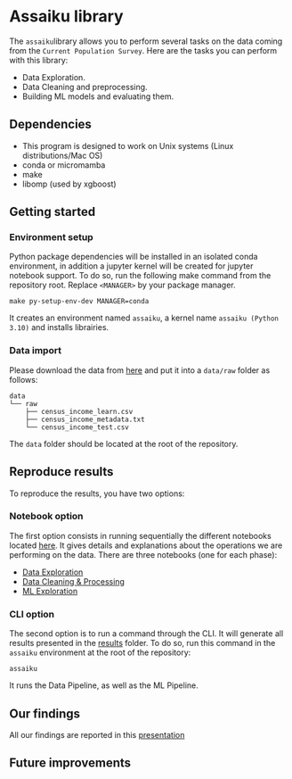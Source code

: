 # Assaiku library

The `assaiku`library allows you to perform several tasks on the data coming from the ``Current Population Survey``. Here are the tasks you can perform with this library:
- Data Exploration.
- Data Cleaning and preprocessing.
- Building ML models and evaluating them.

## Dependencies

- This program is designed to work on Unix systems (Linux distributions/Mac OS)
- conda or micromamba
- make
- libomp (used by xgboost)

## Getting started

### Environment setup

Python package dependencies will be installed in an isolated conda environment, in addition a jupyter kernel will be created for jupyter notebook support. To do so, run the following make command from the repository root. Replace `<MANAGER>` by your package manager.

```
make py-setup-env-dev MANAGER=conda
```

It creates an environment named `assaiku`, a kernel name `assaiku (Python 3.10)` and installs librairies. 

### Data import

Please download the data from [here](https://drive.google.com/drive/folders/1PPsjCoM130k3n3V4roq-yF74jkPjkVd7) and put it into a `data/raw` folder as follows:
```
data
└── raw
    ├── census_income_learn.csv
    ├── census_income_metadata.txt
    └── census_income_test.csv
```
The ``data`` folder should be located at the root of the repository.

## Reproduce results

To reproduce the results, you have two options:

### Notebook option
The first option consists in running sequentially the different notebooks located [here](./notebooks/). It gives details and explanations about the operations we are performing on the data. There are three notebooks (one for each phase):
- [Data Exploration](/notebooks/data_exploration.ipynb)
- [Data Cleaning & Processing](/notebooks/data_exploration.ipynb)
- [ML Exploration](/notebooks/ml_pipeline.ipynb)

### CLI option

The second option is to run a command through the CLI. It will generate all results presented in the [results](./results/) folder. To do so, run this command in the `assaiku` environment at the root of the repository:
```
assaiku
```
It runs the Data Pipeline, as well as the ML Pipeline.

## Our findings

All our findings are reported in this [presentation]()

## Future improvements



